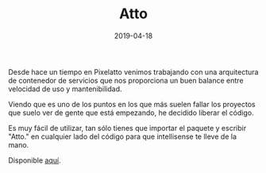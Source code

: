 ﻿---
layout: post
title: Atto
date: 2019-04-18
description: Una arquitectura base para proyectos en Unity
img: assets/img/cover/atto.png
tags: [Cosas]
words: 1 minuto
status: published
---

Desde hace un tiempo en Pixelatto venimos trabajando con una arquitectura de contenedor de servicios que nos proporciona un buen balance entre velocidad de uso y mantenibilidad.

Viendo que es uno de los puntos en los que más suelen fallar los proyectos que suelo ver de gente que está empezando, he decidido liberar el código.

Es muy fácil de utilizar, tan sólo tienes que importar el paquete y escribir "Atto." en cualquier lado del código para que intellisense te lleve de la mano.

Disponible [aquí](https://github.com/pixelatto/atto).